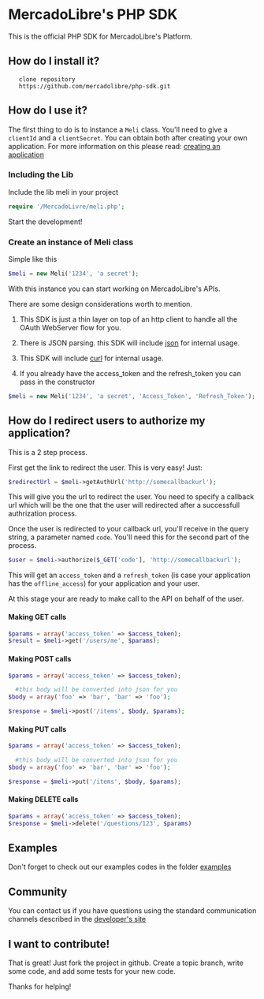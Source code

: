 # MercadoLibre's PHP SDK

This is the official PHP SDK for MercadoLibre's Platform.

## How do I install it?

       clone repository
       https://github.com/mercadolibre/php-sdk.git

## How do I use it?

The first thing to do is to instance a ```Meli``` class. You'll need to give a ```clientId``` and a ```clientSecret```. You can obtain both after creating your own application. For more information on this please read: [creating an application](http://developers.mercadolibre.com/application-manager/)

### Including the Lib
Include the lib meli in your project

```php
require '/MercadoLivre/meli.php';
```
Start the development!

### Create an instance of Meli class
Simple like this
```php
$meli = new Meli('1234', 'a secret');
```
With this instance you can start working on MercadoLibre's APIs.

There are some design considerations worth to mention.

1. This SDK is just a thin layer on top of an http client to handle all the OAuth WebServer flow for you.

2. There is JSON parsing. this SDK will include [json](http://php.net/manual/en/book.json.php) for internal usage.

3. This SDK will include [curl](http://php.net/manual/en/book.curl.php) for internal usage.

4. If you already have the access_token and the refresh_token you can pass in the constructor

```php
$meli = new Meli('1234', 'a secret', 'Access_Token', 'Refresh_Token');
```

## How do I redirect users to authorize my application?

This is a 2 step process.

First get the link to redirect the user. This is very easy! Just:

```php
$redirectUrl = $meli->getAuthUrl('http://somecallbackurl');
```

This will give you the url to redirect the user. You need to specify a callback url which will be the one that the user will redirected after a successfull authrization process.

Once the user is redirected to your callback url, you'll receive in the query string, a parameter named ```code```. You'll need this for the second part of the process.

```php
$user = $meli->authorize($_GET['code'], 'http://somecallbackurl');
```

This will get an ```access_token``` and a ```refresh_token``` (is case your application has the ```offline_access```) for your application and your user.

At this stage your are ready to make call to the API on behalf of the user.

#### Making GET calls

```php
$params = array('access_token' => $access_token);
$result = $meli->get('/users/me', $params);
```

#### Making POST calls

```php
$params = array('access_token' => $access_token);

  #this body will be converted into json for you
$body = array('foo' => 'bar', 'bar' => 'foo');

$response = $meli->post('/items', $body, $params);
```

#### Making PUT calls

```php
$params = array('access_token' => $access_token);

  #this body will be converted into json for you
$body = array('foo' => 'bar', 'bar' => 'foo');

$response = $meli->put('/items', $body, $params);
```

#### Making DELETE calls
```php
$params = array('access_token' => $access_token);
$response = $meli->delete('/questions/123', $params)
```

## Examples

Don't forget to check out our examples codes in the folder [examples](https://github.com/mercadolibre/php-sdk/tree/master/examples)

## Community

You can contact us if you have questions using the standard communication channels described in the [developer's site](http://developers.mercadolibre.com/discuss)

## I want to contribute!

That is great! Just fork the project in github. Create a topic branch, write some code, and add some tests for your new code.

Thanks for helping!
